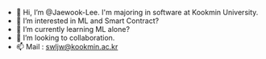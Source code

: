 - 👋 Hi, I’m @Jaewook-Lee. I'm majoring in software at Kookmin University.
- 👀 I’m interested in ML and Smart Contract?
- 🌱 I’m currently learning ML alone?
- 💞️ I’m looking to collaboration.
- 📫 Mail : swljw@kookmin.ac.kr

<!---
Jaewook-Lee/Jaewook-Lee is a ✨ special ✨ repository because its `README.md` (this file) appears on your GitHub profile.
You can click the Preview link to take a look at your changes.
--->
